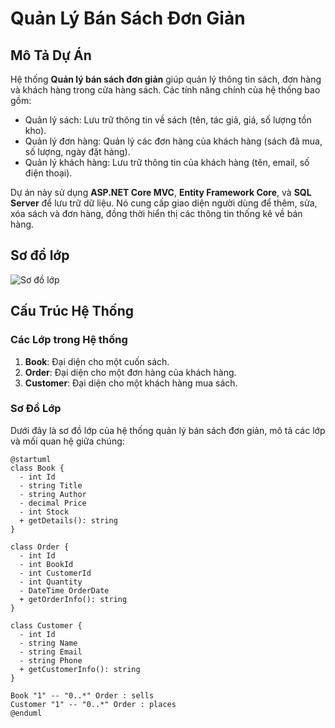 # Quản Lý Bán Sách Đơn Giản

## Mô Tả Dự Án

Hệ thống **Quản lý bán sách đơn giản** giúp quản lý thông tin sách, đơn hàng và khách hàng trong cửa hàng sách. Các tính năng chính của hệ thống bao gồm:

- Quản lý sách: Lưu trữ thông tin về sách (tên, tác giả, giá, số lượng tồn kho).
- Quản lý đơn hàng: Quản lý các đơn hàng của khách hàng (sách đã mua, số lượng, ngày đặt hàng).
- Quản lý khách hàng: Lưu trữ thông tin của khách hàng (tên, email, số điện thoại).

Dự án này sử dụng **ASP.NET Core MVC**, **Entity Framework Core**, và **SQL Server** để lưu trữ dữ liệu. Nó cung cấp giao diện người dùng để thêm, sửa, xóa sách và đơn hàng, đồng thời hiển thị các thông tin thống kê về bán hàng.

## Sơ đồ lớp 
![Sơ đồ lớp](https://www.planttext.com/api/plantuml/png/T94x3i8m38RtdCBg14X5i3Bn75XuY5uWIas9o0Cbxe0G9sFWI5o1DhHLKM6pFzd-_pzvFPvJJznHhXKJYdiFSslFS6C0CKX3i4v3wSb9aq4YIM4Rp78wMHT8Ya9ghc3dfC1c_q1Md8iE84DQ8d6fVAy_gVRPdLMoMvUYw-gMPUcerIvoJrQZQw5zpWr9kWQmv8I9rFWvMNQrV01hSxI_3DHd_sRVSFqLVQMBB6smErdJQ3KkEtBXWQDn174CqMWu74HL-688bVAiSV9xwAAuGC-cQDBYrzu0003__mC0)

## Cấu Trúc Hệ Thống

### **Các Lớp trong Hệ thống**

1. **Book**: Đại diện cho một cuốn sách.
2. **Order**: Đại diện cho một đơn hàng của khách hàng.
3. **Customer**: Đại diện cho một khách hàng mua sách.

### **Sơ Đồ Lớp**

Dưới đây là sơ đồ lớp của hệ thống quản lý bán sách đơn giản, mô tả các lớp và mối quan hệ giữa chúng:

```planttext
@startuml
class Book {
  - int Id
  - string Title
  - string Author
  - decimal Price
  - int Stock
  + getDetails(): string
}

class Order {
  - int Id
  - int BookId
  - int CustomerId
  - int Quantity
  - DateTime OrderDate
  + getOrderInfo(): string
}

class Customer {
  - int Id
  - string Name
  - string Email
  - string Phone
  + getCustomerInfo(): string
}

Book "1" -- "0..*" Order : sells
Customer "1" -- "0..*" Order : places
@enduml

